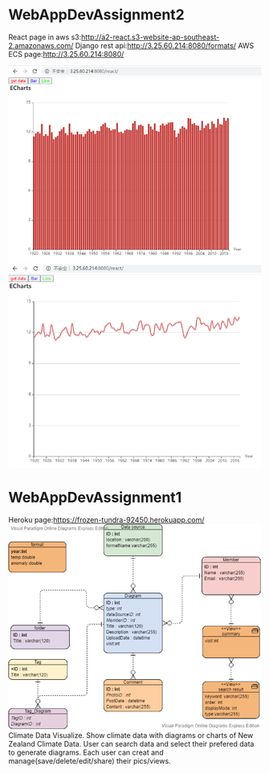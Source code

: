 # WebAppDevAssignment2
React page in aws s3:http://a2-react.s3-website-ap-southeast-2.amazonaws.com/
Django rest api:http://3.25.60.214:8080/formats/
AWS ECS page:http://3.25.60.214:8080/

![example](https://github.com/fieldea/WADA1/blob/master/bar.png)
![example](https://github.com/fieldea/WADA1/blob/master/line.png)

# WebAppDevAssignment1
Heroku page:https://frozen-tundra-92450.herokuapp.com/
![erd](https://github.com/fieldea/WADA1/blob/master/vpd.png)
Climate Data Visualize.
Show climate data with diagrams or charts of New Zealand Climate Data.
User can search data and select their prefered data to generate diagrams.
Each user can creat and manage(save/delete/edit/share) their pics/views.
